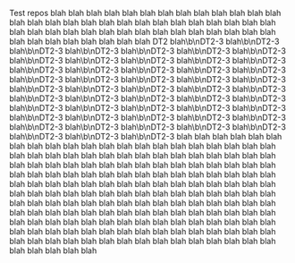 Test repos
blah
blah
blah
blah
blah
blah
blah
blah
blah
blah
blah
blah
blah
blah
blah
blah
blah
blah
blah
blah
blah
blah
blah
blah
blah
blah
blah
blah
blah
blah
blah
blah
blah
blah
blah
blah
blah
blah
blah
blah
blah
blah
blah
blah
blah
blah
blah
blah
blah
blah
blah DT2
blah\b\nDT2-3
blah\b\nDT2-3
blah\b\nDT2-3
blah\b\nDT2-3
blah\b\nDT2-3
blah\b\nDT2-3
blah\b\nDT2-3
blah\b\nDT2-3
blah\b\nDT2-3
blah\b\nDT2-3
blah\b\nDT2-3
blah\b\nDT2-3
blah\b\nDT2-3
blah\b\nDT2-3
blah\b\nDT2-3
blah\b\nDT2-3
blah\b\nDT2-3
blah\b\nDT2-3
blah\b\nDT2-3
blah\b\nDT2-3
blah\b\nDT2-3
blah\b\nDT2-3
blah\b\nDT2-3
blah\b\nDT2-3
blah\b\nDT2-3
blah\b\nDT2-3
blah\b\nDT2-3
blah\b\nDT2-3
blah\b\nDT2-3
blah\b\nDT2-3
blah\b\nDT2-3
blah\b\nDT2-3
blah\b\nDT2-3
blah\b\nDT2-3
blah\b\nDT2-3
blah\b\nDT2-3
blah\b\nDT2-3
blah\b\nDT2-3
blah\b\nDT2-3
blah\b\nDT2-3
blah\b\nDT2-3
blah\b\nDT2-3
blah\b\nDT2-3
blah\b\nDT2-3
blah\b\nDT2-3
blah\b\nDT2-3
blah\b\nDT2-3
blah\b\nDT2-3
blah\b\nDT2-3
blah\b\nDT2-3
blah
blah
blah
blah
blah
blah
blah
blah
blah
blah
blah
blah
blah
blah
blah
blah
blah
blah
blah
blah
blah
blah
blah
blah
blah
blah
blah
blah
blah
blah
blah
blah
blah
blah
blah
blah
blah
blah
blah
blah
blah
blah
blah
blah
blah
blah
blah
blah
blah
blah
blah
blah
blah
blah
blah
blah
blah
blah
blah
blah
blah
blah
blah
blah
blah
blah
blah
blah
blah
blah
blah
blah
blah
blah
blah
blah
blah
blah
blah
blah
blah
blah
blah
blah
blah
blah
blah
blah
blah
blah
blah
blah
blah
blah
blah
blah
blah
blah
blah
blah
blah
blah
blah
blah
blah
blah
blah
blah
blah
blah
blah
blah
blah
blah
blah
blah
blah
blah
blah
blah
blah
blah
blah
blah
blah
blah
blah
blah
blah
blah
blah
blah
blah
blah
blah
blah
blah
blah
blah
blah
blah
blah
blah
blah
blah
blah
blah
blah
blah
blah
blah
blah
blah
blah
blah
blah
blah
blah
blah
blah
blah
blah
blah
blah
blah
blah
blah
blah
blah
blah
blah
blah
blah
blah
blah
blah
